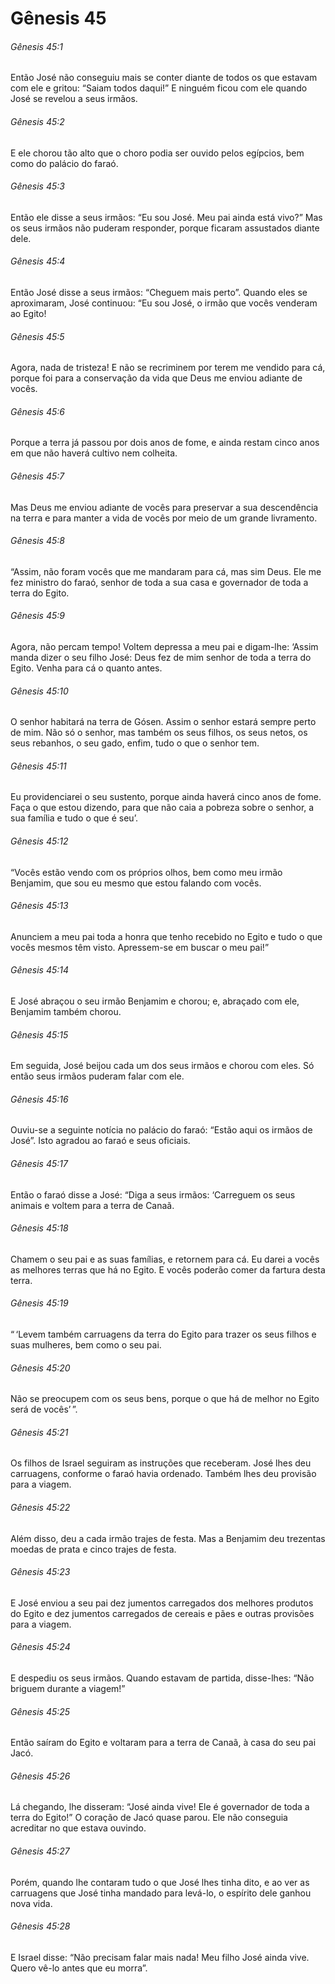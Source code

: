 # Gênesis 45

###### Gênesis 45:1

Então José não conseguiu mais se conter diante de todos os que estavam com ele e gritou: “Saiam todos daqui!” E ninguém ficou com ele quando José se revelou a seus irmãos.

###### Gênesis 45:2

E ele chorou tão alto que o choro podia ser ouvido pelos egípcios, bem como do palácio do faraó.

###### Gênesis 45:3

Então ele disse a seus irmãos: “Eu sou José. Meu pai ainda está vivo?” Mas os seus irmãos não puderam responder, porque ficaram assustados diante dele.

###### Gênesis 45:4

Então José disse a seus irmãos: “Cheguem mais perto”. Quando eles se aproximaram, José continuou: “Eu sou José, o irmão que vocês venderam ao Egito!

###### Gênesis 45:5

Agora, nada de tristeza! E não se recriminem por terem me vendido para cá, porque foi para a conservação da vida que Deus me enviou adiante de vocês.

###### Gênesis 45:6

Porque a terra já passou por dois anos de fome, e ainda restam cinco anos em que não haverá cultivo nem colheita.

###### Gênesis 45:7

Mas Deus me enviou adiante de vocês para preservar a sua descendência na terra e para manter a vida de vocês por meio de um grande livramento.

###### Gênesis 45:8

“Assim, não foram vocês que me mandaram para cá, mas sim Deus. Ele me fez ministro do faraó, senhor de toda a sua casa e governador de toda a terra do Egito.

###### Gênesis 45:9

Agora, não percam tempo! Voltem depressa a meu pai e digam-lhe: ‘Assim manda dizer o seu filho José: Deus fez de mim senhor de toda a terra do Egito. Venha para cá o quanto antes.

###### Gênesis 45:10

O senhor habitará na terra de Gósen. Assim o senhor estará sempre perto de mim. Não só o senhor, mas também os seus filhos, os seus netos, os seus rebanhos, o seu gado, enfim, tudo o que o senhor tem.

###### Gênesis 45:11

Eu providenciarei o seu sustento, porque ainda haverá cinco anos de fome. Faça o que estou dizendo, para que não caia a pobreza sobre o senhor, a sua família e tudo o que é seu’.

###### Gênesis 45:12

“Vocês estão vendo com os próprios olhos, bem como meu irmão Benjamim, que sou eu mesmo que estou falando com vocês.

###### Gênesis 45:13

Anunciem a meu pai toda a honra que tenho recebido no Egito e tudo o que vocês mesmos têm visto. Apressem-se em buscar o meu pai!”

###### Gênesis 45:14

E José abraçou o seu irmão Benjamim e chorou; e, abraçado com ele, Benjamim também chorou.

###### Gênesis 45:15

Em seguida, José beijou cada um dos seus irmãos e chorou com eles. Só então seus irmãos puderam falar com ele.

###### Gênesis 45:16

Ouviu-se a seguinte notícia no palácio do faraó: “Estão aqui os irmãos de José”. Isto agradou ao faraó e seus oficiais.

###### Gênesis 45:17

Então o faraó disse a José: “Diga a seus irmãos: ‘Carreguem os seus animais e voltem para a terra de Canaã.

###### Gênesis 45:18

Chamem o seu pai e as suas famílias, e retornem para cá. Eu darei a vocês as melhores terras que há no Egito. E vocês poderão comer da fartura desta terra.

###### Gênesis 45:19

“ ‘Levem também carruagens da terra do Egito para trazer os seus filhos e suas mulheres, bem como o seu pai.

###### Gênesis 45:20

Não se preocupem com os seus bens, porque o que há de melhor no Egito será de vocês’ ”.

###### Gênesis 45:21

Os filhos de Israel seguiram as instruções que receberam. José lhes deu carruagens, conforme o faraó havia ordenado. Também lhes deu provisão para a viagem.

###### Gênesis 45:22

Além disso, deu a cada irmão trajes de festa. Mas a Benjamim deu trezentas moedas de prata e cinco trajes de festa.

###### Gênesis 45:23

E José enviou a seu pai dez jumentos carregados dos melhores produtos do Egito e dez jumentos carregados de cereais e pães e outras provisões para a viagem.

###### Gênesis 45:24

E despediu os seus irmãos. Quando estavam de partida, disse-lhes: “Não briguem durante a viagem!”

###### Gênesis 45:25

Então saíram do Egito e voltaram para a terra de Canaã, à casa do seu pai Jacó.

###### Gênesis 45:26

Lá chegando, lhe disseram: “José ainda vive! Ele é governador de toda a terra do Egito!” O coração de Jacó quase parou. Ele não conseguia acreditar no que estava ouvindo.

###### Gênesis 45:27

Porém, quando lhe contaram tudo o que José lhes tinha dito, e ao ver as carruagens que José tinha mandado para levá-lo, o espírito dele ganhou nova vida.

###### Gênesis 45:28

E Israel disse: “Não precisam falar mais nada! Meu filho José ainda vive. Quero vê-lo antes que eu morra”.

